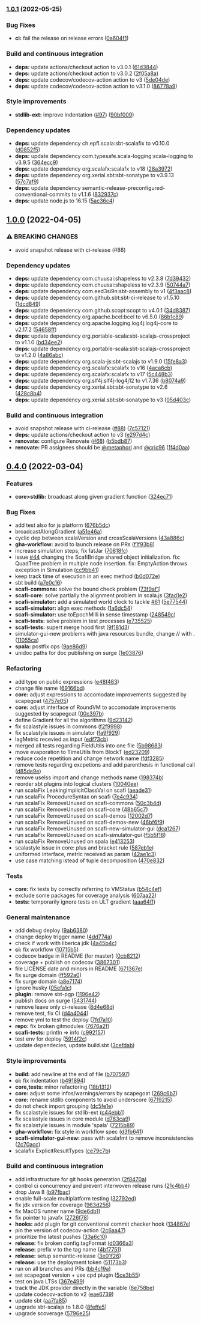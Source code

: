 ### [1.0.1](https://github.com/scafi/scafi/compare/v1.0.0...v1.0.1) (2022-05-25)


### Bug Fixes

* **ci:** fail the release on release errors ([0a604f1](https://github.com/scafi/scafi/commit/0a604f153a78f86999ca0bb499403b5e80cc7c04))


### Build and continuous integration

* **deps:** update actions/checkout action to v3.0.1 ([61d3844](https://github.com/scafi/scafi/commit/61d38441d3fc6e77e698c13921fab1017af6a9a1))
* **deps:** update actions/checkout action to v3.0.2 ([2f05a8a](https://github.com/scafi/scafi/commit/2f05a8aa63b0153ff494928366246a03fe793a26))
* **deps:** update codecov/codecov-action action to v3 ([5de04de](https://github.com/scafi/scafi/commit/5de04de453ec4b11aa3783dfdf6e975cfc436f9f))
* **deps:** update codecov/codecov-action action to v3.1.0 ([86778a9](https://github.com/scafi/scafi/commit/86778a9c8febbbccac522076fb7b0c3d08486689))


### Style improvements

* **stdlib-ext:** improve indentation ([#97](https://github.com/scafi/scafi/issues/97)) ([90bf009](https://github.com/scafi/scafi/commit/90bf009ad25eecffc72a82a9abf8bc63f479a61a))


### Dependency updates

* **deps:** update dependency ch.epfl.scala:sbt-scalafix to v0.10.0 ([d0852f5](https://github.com/scafi/scafi/commit/d0852f585458e823d4df44132a71b9f3db4b7193))
* **deps:** update dependency com.typesafe.scala-logging:scala-logging to v3.9.5 ([364ecc9](https://github.com/scafi/scafi/commit/364ecc9cdc10d63075ba69f933f995e87b1540ae))
* **deps:** update dependency org.scalafx:scalafx to v18 ([28a3972](https://github.com/scafi/scafi/commit/28a3972120dff1baf3032e29a67c8e7c7951c392))
* **deps:** update dependency org.xerial.sbt:sbt-sonatype to v3.9.13 ([57c7af9](https://github.com/scafi/scafi/commit/57c7af951fe497e15967a8b083cc12806380d458))
* **deps:** update dependency semantic-release-preconfigured-conventional-commits to v1.1.6 ([832937c](https://github.com/scafi/scafi/commit/832937ce057eade2ca1e6360c96dd3bb39261147))
* **deps:** update node.js to 16.15 ([5ac36c4](https://github.com/scafi/scafi/commit/5ac36c4206096dcaa4f31b0e1778d9920a604172))

## [1.0.0](https://github.com/scafi/scafi/compare/v0.4.0...v1.0.0) (2022-04-05)


### ⚠ BREAKING CHANGES

* avoid snapshot release with ci-release (#88)

### Dependency updates

* **deps:** update dependency com.chuusai:shapeless to v2.3.8 ([7d39432](https://github.com/scafi/scafi/commit/7d39432e3b7c7df41a87e9c4bdfbd56bc08f70bd))
* **deps:** update dependency com.chuusai:shapeless to v2.3.9 ([50744a7](https://github.com/scafi/scafi/commit/50744a74c1087c96661ad2f6785f8ac33f230b05))
* **deps:** update dependency com.eed3si9n:sbt-assembly to v1 ([4f3aac8](https://github.com/scafi/scafi/commit/4f3aac82f8791442b8a31a9f27a856519222ad4c))
* **deps:** update dependency com.github.sbt:sbt-ci-release to v1.5.10 ([1dcd849](https://github.com/scafi/scafi/commit/1dcd849510112b1215ffed5b7c7d9d31048b91e2))
* **deps:** update dependency com.github.scopt:scopt to v4.0.1 ([34d8387](https://github.com/scafi/scafi/commit/34d8387744add053398d48d8138a789a2f597043))
* **deps:** update dependency org.apache.bcel:bcel to v6.5.0 ([86b1c89](https://github.com/scafi/scafi/commit/86b1c8916ab126239bc170d594e0cc2c60aa7859))
* **deps:** update dependency org.apache.logging.log4j:log4j-core to v2.17.2 ([54658ff](https://github.com/scafi/scafi/commit/54658ffe619cd7dbe9aabbe987274ef4f07547e9))
* **deps:** update dependency org.portable-scala:sbt-scalajs-crossproject to v1.1.0 ([bd34ee2](https://github.com/scafi/scafi/commit/bd34ee2400701424afe60e2b4e2a276a8232c6bb))
* **deps:** update dependency org.portable-scala:sbt-scalajs-crossproject to v1.2.0 ([4a86abc](https://github.com/scafi/scafi/commit/4a86abcbbe9e600629d388dbc11bc6ceab0a665f))
* **deps:** update dependency org.scala-js:sbt-scalajs to v1.9.0 ([15fe8a3](https://github.com/scafi/scafi/commit/15fe8a3afd202db3a2a9142b586efd6cbc95be68))
* **deps:** update dependency org.scalafx:scalafx to v16 ([4aca6cb](https://github.com/scafi/scafi/commit/4aca6cb735e7c6e1db64c82147a64f102ad60c91))
* **deps:** update dependency org.scalafx:scalafx to v17 ([5c448b3](https://github.com/scafi/scafi/commit/5c448b33457a0f820a643ba23055b3fb4281a149))
* **deps:** update dependency org.slf4j:slf4j-log4j12 to v1.7.36 ([b8074a9](https://github.com/scafi/scafi/commit/b8074a9869c0d9cd8bd893a14f1bbbf91704fd3e))
* **deps:** update dependency org.xerial.sbt:sbt-sonatype to v2.6 ([428c8b4](https://github.com/scafi/scafi/commit/428c8b4d58ec651ae43789819f3f3cdb72dec97a))
* **deps:** update dependency org.xerial.sbt:sbt-sonatype to v3 ([05d403c](https://github.com/scafi/scafi/commit/05d403cad8eaddf2bd5f646ca74adb9f098562cf))


### Build and continuous integration

* avoid snapshot release with ci-release ([#88](https://github.com/scafi/scafi/issues/88)) ([7c57121](https://github.com/scafi/scafi/commit/7c5712174a3dde4c3021b29350417bfb5cffac77))
* **deps:** update actions/checkout action to v3 ([e297d4c](https://github.com/scafi/scafi/commit/e297d4c8338d0c98839e2d14f290926bdaa9d1c0))
* **renovate:** configure Renovate ([#68](https://github.com/scafi/scafi/issues/68)) ([b5bdb87](https://github.com/scafi/scafi/commit/b5bdb87eb70fa30f1dfddb3bddd5ea903151f818))
* **renovate:** PR assignees should be [@metaphori](https://github.com/metaphori) and [@cric96](https://github.com/cric96) ([1f4d0aa](https://github.com/scafi/scafi/commit/1f4d0aa0188f92719062c956cd8bf12e5e9dfd4f))

## [0.4.0](https://github.com/scafi/scafi/compare/v0.3.3...v0.4.0) (2022-03-04)


### Features

* **core>stdlib:** broadcast along given gradient function ([324ec71](https://github.com/scafi/scafi/commit/324ec718de6decd0c490ddbe8cd843d66b97914f))


### Bug Fixes

* add test also for js platform ([676b5dc](https://github.com/scafi/scafi/commit/676b5dcf87e363875b6df4bcc6f60d55bf8f28ff))
* broadcastAlongGradient ([a51e46a](https://github.com/scafi/scafi/commit/a51e46a0be087c761a5c6b0852567df78b60c911))
* cyclic dep between scalaVersion and crossScalaVersions ([43a886c](https://github.com/scafi/scafi/commit/43a886c1cbbd043239e09ac3ac201f39dd6b91de))
* **gha-workflow:** avoid to launch release on PRs ([f1f93b8](https://github.com/scafi/scafi/commit/f1f93b852d9537b5a14005007c244ceedefb7c4e))
* increase simulation steps, fix fatJar ([70818fc](https://github.com/scafi/scafi/commit/70818fcb65bd50995c70c94b3e2b17e687e19c95))
* issue [#44](https://github.com/scafi/scafi/issues/44) changing the ScafiBridge shared object initialization. fix: QuadTree problem in multiple node insertion. fix: EmptyAction throws exception in Simulation ([cc9bb41](https://github.com/scafi/scafi/commit/cc9bb41858292dc1de170af4d8ae0f66bb5cf0ad))
* keep track time of execution in an exec method ([b0d072e](https://github.com/scafi/scafi/commit/b0d072e68c9982d0d197fff390c2d4994673e3dc))
* sbt build ([a7e0c16](https://github.com/scafi/scafi/commit/a7e0c168b4e34addf7f104d8a63a167c5dd0fefa))
* **scafi-commons:** solve the bound check problem ([73f9af1](https://github.com/scafi/scafi/commit/73f9af1785524d46ab65fd6e0db54ff8c8dc1769))
* **scafi-core:** solve partially the alignment problem in scala.js ([3fad1e2](https://github.com/scafi/scafi/commit/3fad1e211406876a944ae2e3f8ba7a04fb79d194))
* **scafi-simulator:** add a simulated world clock to tackle [#61](https://github.com/scafi/scafi/issues/61) ([5e77544](https://github.com/scafi/scafi/commit/5e775442f2b8406eb1ddc3d0694ebcc4312ef1b8))
* **scafi-simulator:** align exec methods ([1a6dc54](https://github.com/scafi/scafi/commit/1a6dc54bf5a2cb9fe9305ed735784b84484e259e))
* **scafi-simulator:** use toEpochMilli in sense timestamp ([248549c](https://github.com/scafi/scafi/commit/248549c702d5834524bef102d17f6b84900e0150))
* **scafi-tests:** solve problem in test processes ([e735525](https://github.com/scafi/scafi/commit/e7355258b1de3b7dbe844cf4638b67687de2038e))
* **scafi-tests:** supert merge hood first ([9f181d3](https://github.com/scafi/scafi/commit/9f181d3218cc82ec4be137d8d7dcc49e6022b7fd))
* simulator-gui-new problems with java resources bundle, change // with . ([11055ca](https://github.com/scafi/scafi/commit/11055ca75a0c2a14b2244f3885ef9e52b9607791))
* **spala:** postfix ops ([9ae86d9](https://github.com/scafi/scafi/commit/9ae86d9311b2d79ae87dde2c8e478a9e9fbb64fe))
* unidoc paths for doc publishing on surge ([1e03876](https://github.com/scafi/scafi/commit/1e038764dd00c53a5bae9b72d8d80b7f541c98f4))


### Refactoring

* add type on public expressions ([e48f483](https://github.com/scafi/scafi/commit/e48f4836d079bfe97c76eaf51f36cc567f061ce8))
* change file name ([69166bd](https://github.com/scafi/scafi/commit/69166bd3f9dc2bbf23f231568291617e8e4be8fd))
* **core:** adjust expressions to accomodate improvements suggested by scapegoat ([4757e05](https://github.com/scafi/scafi/commit/4757e05dfeb6f4758d6d5fb73a647832cbd569fe))
* **core:** adjust interface of RoundVM to accomodate improvements suggested by scapegoat ([00c397b](https://github.com/scafi/scafi/commit/00c397b20af883bc36b6d283ffd72d97c5bc9bc0))
* define Gradient for all the algorithms ([9d23142](https://github.com/scafi/scafi/commit/9d23142d76e92d8b03c021866368d0900f1c5ec3))
* fix scalastyle issues in commons ([f2f9998](https://github.com/scafi/scafi/commit/f2f999812d74dd435afe1e8bb1261131e6eeb641))
* fix scalastyle issues in simulator ([fa9f929](https://github.com/scafi/scafi/commit/fa9f9299fe0e7f9c8164488df8f75a4d837b8125))
* lagMetric recevied as input ([edf73cb](https://github.com/scafi/scafi/commit/edf73cbf8d2797a041ccafde810c996cf449b301))
* merged all tests regarding FieldUtils into one file ([5b98683](https://github.com/scafi/scafi/commit/5b98683e05ec8599bff750714b7204bd967647ef))
* move evaporation to TimeUtils from BlockT ([ed23209](https://github.com/scafi/scafi/commit/ed23209b1ba4c47c3e4c4f3bc8360b4c8fe5657b))
* reduce code repetition and change network name ([fdf3285](https://github.com/scafi/scafi/commit/fdf3285fcce23498c25f6e4c202658ef3be3f90b))
* remove tests regarding excpetions and add parenthesis in functional call ([d85de9e](https://github.com/scafi/scafi/commit/d85de9e5a14a2979dc873ca686b3b3c173dc72e9))
* remove uselss import and change methods name ([198374b](https://github.com/scafi/scafi/commit/198374bff78bbe48841ae64829fef000be3c9d6f))
* reorder sbt plugins into logical clusters ([10040ee](https://github.com/scafi/scafi/commit/10040ee7a172e37d46c7c6b5d24af3f8f636faa0))
* run scalaFix LeakingImplicitClassVal on scafi ([aeade31](https://github.com/scafi/scafi/commit/aeade317ec1093e95d6bea4eb774d0894d6e234d))
* run scalaFix ProcedureSyntax on scafi ([7e4c934](https://github.com/scafi/scafi/commit/7e4c934b2584f58ff22a27228a760d1148a20950))
* run scalaFix RemoveUnused on scafi-commons ([50c3b4d](https://github.com/scafi/scafi/commit/50c3b4de5df14916570c41c81950244fbaccd7f0))
* run scalaFix RemoveUnused on scafi-core ([48b65c7](https://github.com/scafi/scafi/commit/48b65c7e865b183f792a691a71df383234634553))
* run scalaFix RemoveUnused on scafi-demos ([12002d7](https://github.com/scafi/scafi/commit/12002d7fc9f2bbc98699efff720e699f3e481133))
* run scalaFix RemoveUnused on scafi-demos-new ([46bf6f9](https://github.com/scafi/scafi/commit/46bf6f9244602b66c77c2c88a908e3d24228e51f))
* run scalaFix RemoveUnused on scafi-new-simulator-gui ([dca1267](https://github.com/scafi/scafi/commit/dca12679da763664c510ea70a34a47b97ec065e5))
* run scalaFix RemoveUnused on scafi-simulator-gui ([f5b5f18](https://github.com/scafi/scafi/commit/f5b5f1887b28482ff92eb98352ec73bd5fefa3e9))
* run scalaFix RemoveUnused on spala ([e413253](https://github.com/scafi/scafi/commit/e4132538991f990db0c8b33a4536acdab893a644))
* scalastyle issue in core: plus and bracket rule ([587eb1e](https://github.com/scafi/scafi/commit/587eb1e8eefd0fefcffffe7736548f535869eb9c))
* uniformed interface, metric received as param ([42ae1c3](https://github.com/scafi/scafi/commit/42ae1c386d7fcd6a6c12348aa175937145d6067d))
* use case matching istead of tuple decomposition ([470e832](https://github.com/scafi/scafi/commit/470e832a7986f27b0d496f810ebe4750b5d22042))


### Tests

* **core:** fix tests by correctly referring to VMStatus ([b54c4ef](https://github.com/scafi/scafi/commit/b54c4ef3fde57ee733a96f76217e0ccf45728fdd))
* exclude some packages for coverage analysis ([607aa22](https://github.com/scafi/scafi/commit/607aa2202bf3d98cbd7795581564808ad7064186))
* **tests:** temporarily ignore tests on ULT gradient ([aaa64ff](https://github.com/scafi/scafi/commit/aaa64ff0e44fca8b803228ada5381d0286ce38cc))


### General maintenance

* add debug deploy ([9ab6380](https://github.com/scafi/scafi/commit/9ab638035f256cfb2b85f1009345c919d0396b7f))
* change deploy trigger name ([4dd774a](https://github.com/scafi/scafi/commit/4dd774a7fcf30df64bb5ef50248a23785584a94e))
* check if work with liberica jdk ([4a45b4c](https://github.com/scafi/scafi/commit/4a45b4cbdf58c029a65834e03f7a4bd91f4514d1))
* **ci:** fix workflow ([10715b5](https://github.com/scafi/scafi/commit/10715b558c2f1f20559d2ab707c58be2c602d229))
* codecov badge in README (for master) ([0cb8212](https://github.com/scafi/scafi/commit/0cb821249ca33c1f11b56b3e3e52dbf6689b8680))
* coverage + publish on codecov ([3867301](https://github.com/scafi/scafi/commit/38673012ed06299da253e7dd8d77bd81371e7c63))
* file LICENSE date and minors in README ([671367e](https://github.com/scafi/scafi/commit/671367e3970853de49cfca5765d53bee77c72f76))
* fix surge domain ([ff592a0](https://github.com/scafi/scafi/commit/ff592a07bf2d06df83db09a728e7aa692df293c3))
* fix surge domain ([a8e7174](https://github.com/scafi/scafi/commit/a8e7174d1663c2a9ec9914b6412c35595fe05313))
* ignore husky ([05efa1c](https://github.com/scafi/scafi/commit/05efa1c461585d923315c6f66ff6ad7da2efa041))
* **plugin:** remove sbt-pgp ([1196e42](https://github.com/scafi/scafi/commit/1196e42c82331f4d1e6b13f7d5a0ae4e8d815b12))
* publish docs on surge ([5431744](https://github.com/scafi/scafi/commit/5431744d20865d80176fef251f67ca69cb233f1c))
* remove leave only ci-release ([8d4e68d](https://github.com/scafi/scafi/commit/8d4e68d53973958fb118557313d2d35672b00768))
* remove test, fix CI ([d4a4044](https://github.com/scafi/scafi/commit/d4a404464c3195dd81ae3344665366052fb112ed))
* remove yml to test the deploy ([7fd7a10](https://github.com/scafi/scafi/commit/7fd7a104b19e246a4f4e5c7e3e92615d7ec08cf3))
* **repo:** fix broken gitmodules ([7676a2f](https://github.com/scafi/scafi/commit/7676a2fe7e01d5b5aa31cf1de16816b22a3d5221))
* **scafi-tests:** println => info ([c992157](https://github.com/scafi/scafi/commit/c9921574e292d54388da83eb2def950c995317a1))
* test env for deploy ([5914f2c](https://github.com/scafi/scafi/commit/5914f2cfb3e09b45e35379d88b61347473e06d35))
* update dependecies, update build.sbt ([3cefdab](https://github.com/scafi/scafi/commit/3cefdab6cb78b58c219561addbf0a9b89fab5de4))


### Style improvements

* **build:** add newline at the end of file ([b707597](https://github.com/scafi/scafi/commit/b707597d9b33a5a50ca064347365a707c33fadf8))
* **ci:** fix indentation ([b491894](https://github.com/scafi/scafi/commit/b491894314e82372f789b06e88a0331f60d155fc))
* **core,tests:** minor refactoring ([18b1312](https://github.com/scafi/scafi/commit/18b131212bf6e5026c702febc60b2d47bec36213))
* **core:** adjust some infos/warnings/errors by scapegoat ([269c6b7](https://github.com/scafi/scafi/commit/269c6b72a24c1b728209de2f56c9720f11b53bc7))
* **core:** rename stdlib components to avoid underscore ([6719215](https://github.com/scafi/scafi/commit/6719215a5b228808b0af6025bebfae4ee4944d40))
* do not check import grouping ([dc5fe1e](https://github.com/scafi/scafi/commit/dc5fe1ec81df69db8d322e09e63aa6979601c587))
* fix scalastyle issues for stdlib-ext ([c44ebb1](https://github.com/scafi/scafi/commit/c44ebb11f50b5ec875c8fa9c61a3d903fc4aaad1))
* fix scalastyle issues in core module ([d783ca9](https://github.com/scafi/scafi/commit/d783ca905ad4b688bd0f8b301fa4e6c33bf60a93))
* fix scalastyle issues in module 'spala' ([7215b89](https://github.com/scafi/scafi/commit/7215b89a0d6a593a1cf7b5969d58c9376489f469))
* **gha-workflow:** fix  style in workflow spec ([d3fb641](https://github.com/scafi/scafi/commit/d3fb641ef376c58a3d3e3eb5052d55754a4e1230))
* **scafi-simulator-gui-new:** pass with scalafmt to remove inconsistencies ([2c70acc](https://github.com/scafi/scafi/commit/2c70acc6f01b26138169f8d2f803cdc53ba88377))
* scalafix ExplicitResultTypes ([ce79c7b](https://github.com/scafi/scafi/commit/ce79c7bf342e2686bde035a45dcc05473600d25f))


### Build and continuous integration

* add infrastructure for git hooks generation ([2f8470a](https://github.com/scafi/scafi/commit/2f8470a9a8f905d509bb13edc46485579e81520d))
* control ci concurrency and prevent interwoven release runs ([21c4bb4](https://github.com/scafi/scafi/commit/21c4bb429bb18a4e8c3022871852be955fb068be))
* drop Java 8 ([b97fbac](https://github.com/scafi/scafi/commit/b97fbac2be6ce8ad38b3ad7b4b9310e93640059f))
* enable full-scale multiplatform testing ([32792ed](https://github.com/scafi/scafi/commit/32792ed7c0705ae4876cb4c05b4c00c778bc0968))
* fix jdk version for coverage ([963d256](https://github.com/scafi/scafi/commit/963d2560e585eaae17a31286ba673e1df1ce0ccd))
* fix MacOS runner name ([9de6db1](https://github.com/scafi/scafi/commit/9de6db1394c9d786fb83a6cc9bf06d9a3fc304ee))
* fix pointer to javafx ([2726f78](https://github.com/scafi/scafi/commit/2726f7822ada8feed1b669ea26b9fdffe2a3f06d))
* **hooks:** add plugin for git conventional commit checker hook ([134867e](https://github.com/scafi/scafi/commit/134867e501b0c8379ea68fb1e6996d71be31fe50))
* pin the version of codecov-action ([2c6aa47](https://github.com/scafi/scafi/commit/2c6aa47cb444f491c5cc74d8aa2a7acf6422db95))
* prioritize the latest pushes ([33a6c10](https://github.com/scafi/scafi/commit/33a6c10d3e3162a03b8348750ec6e9b40fd6d46f))
* **release:** fix broken config.tagFormat ([d0366a3](https://github.com/scafi/scafi/commit/d0366a31b94675113de87a61ba38e35ff886a920))
* **release:** prefix v to the tag name ([4bf7751](https://github.com/scafi/scafi/commit/4bf7751134fffef92c3ba6508cc0ff00e5dfa24a))
* **release:** setup semantic-release ([3e01f26](https://github.com/scafi/scafi/commit/3e01f26b5bac9a01a7abdbe0cbd0f8f01da96021))
* **release:** use the deployment token ([51173b3](https://github.com/scafi/scafi/commit/51173b312e586b56428f200e61466cce5faeaacc))
* run on all branches and PRs ([bb4c19a](https://github.com/scafi/scafi/commit/bb4c19a7a466cdcc72d7ec72a5d6f4d7f9cf4de9))
* set scapegoat version + use cpd plugin ([5ce3b55](https://github.com/scafi/scafi/commit/5ce3b55844c941375900e93e735b7c0a5e237f62))
* test on java LTSs ([367e499](https://github.com/scafi/scafi/commit/367e499b4900497b6e042f30700dd97df1ac49b1))
* track the JDK provider directly in the variable ([6e758be](https://github.com/scafi/scafi/commit/6e758bece066e32acfc6708a1c45ab5edb161e79))
* update codecov-action to v2 ([eae6739](https://github.com/scafi/scafi/commit/eae6739e857d2a6ac409165f9457614fb50dcc24))
* update sbt ([aa7fa85](https://github.com/scafi/scafi/commit/aa7fa853742c03bf5b5fd3006b3d81dbfaee47ce))
* upgrade sbt-scalajs to 1.8.0 ([8feffe5](https://github.com/scafi/scafi/commit/8feffe581d1fcec9a032223966c1192d211dbd3c))
* upgrade scoverage ([5796e25](https://github.com/scafi/scafi/commit/5796e253e1647fb29e8a83da9e0b5ade3c98f22e))
